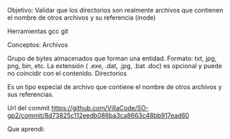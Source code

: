 Objetivo:
Validar que los directorios son realmente archivos que contienen el nombre de otros archivos y su referencia (inode)

Herramientas
gcc git

Conceptos:
Archivos

Grupo de bytes almacenados que forman una entidad.
Formato: txt, jpg, png, bin, etc.
La extensión ( .exe, .dat, .jpg, .bat .doc) es opcional y puede no coincidir con el contenido.
Directorios

Es un tipo especial de archivo que contiene el nombre de otros archivos y sus referencias.

Url del commit
https://github.com/VillaCode/SO-gp2/commit/8d73825c112eedb086ba3ca8663c48bb917ead60

Que aprendí:
